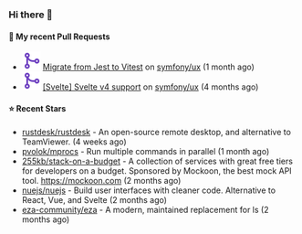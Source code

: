 ### Hi there 👋

#### 🔨 My recent Pull Requests

- ![](./assets/pr-merged.svg) [Migrate from Jest to Vitest](https://github.com/symfony/ux/pull/1202) on [symfony/ux](https://github.com/symfony/ux) (1 month ago)
- ![](./assets/pr-merged.svg) [[Svelte] Svelte v4 support](https://github.com/symfony/ux/pull/1018) on [symfony/ux](https://github.com/symfony/ux) (4 months ago)

#### ⭐ Recent Stars

- [rustdesk/rustdesk](https://github.com/rustdesk/rustdesk) - An open-source remote desktop, and alternative to TeamViewer. (4 weeks ago)
- [pvolok/mprocs](https://github.com/pvolok/mprocs) - Run multiple commands in parallel (1 month ago)
- [255kb/stack-on-a-budget](https://github.com/255kb/stack-on-a-budget) - A collection of services with great free tiers for developers on a budget. Sponsored by Mockoon, the best mock API tool. https://mockoon.com (2 months ago)
- [nuejs/nuejs](https://github.com/nuejs/nuejs) - Build user interfaces with cleaner code. Alternative to React, Vue, and Svelte (2 months ago)
- [eza-community/eza](https://github.com/eza-community/eza) - A modern, maintained replacement for ls (2 months ago)